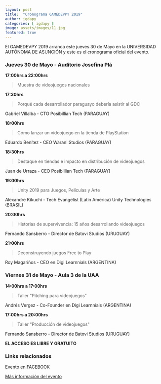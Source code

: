 ```yaml
---
layout: post
title:  "Cronograma GAMEDEVPY 2019"
author: igdapy
categories: [ igdapy ]
image: assets/images/11.jpg
featured: true
---
```

El GAMEDEVPY 2019 arranca este jueves 30 de Mayo en la UNIVERSIDAD AUTÓNOMA DE ASUNCIÓN y este es el cronograma oficial del evento. 

### Jueves 30 de Mayo - Auditorio Josefina Plá

**17:00hrs a 22:00hrs**

>Muestra de videojuegos nacionales

**17:30hrs**

>Porqué cada desarrollador paraguayo debería asistir al GDC

Gabriel Villalba - CTO Posibillian Tech (PARAGUAY)

**18:00hrs**

>Cómo lanzar un videojuego en la tienda de PlayStation

Eduardo Benítez - CEO Warani Studios (PARAGUAY)

**18:30hrs**

>Destaque en tiendas e impacto en distribución de videojuegos

Juan de Urraza - CEO Posibillian Tech (PARAGUAY)

**19:00hrs**

>Unity 2019 para Juegos, Películas y Arte

Alexandre Kikuchi - Tech Evangelist (Latin America) Unity Technologies (BRASIL)

**20:00hrs**

>Historias de supervivencia: 15 años desarrollando videojuegos

Fernando Sansberro - Director de Batovi Studios (URUGUAY)

**21:00hrs**

>Deconstruyendo juegos Free to Play

Roy Magariños - CEO en Digi Learnnials (ARGENTINA)

### Viernes 31 de Mayo - Aula 3 de la UAA

**14:00hrs a 17:00hrs**

>Taller "Pitching para videojuegos"

Andrés Vergez - Co-Founder en Digi Learnnials (ARGENTINA)

**17:00hrs a 20:00hrs**

>Taller "Producción de videojuegos"

Fernando Sansberro - Director de Batovi Studios (URUGUAY)

**EL ACCESO ES LIBRE Y GRATUITO**

### Links relacionados
[Evento en FACEBOOK][evento_fb]

[Más información del evento][gamedevpy2019]

[evento_fb]:https://www.facebook.com/events/2148082561941182/
[gamedevpy2019]:/eventos/gamedevpy2019